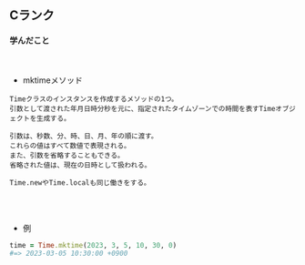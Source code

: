## Cランク

#### 学んだこと  
<br>

- mktimeメソッド  
```
Timeクラスのインスタンスを作成するメソッドの1つ。
引数として渡された年月日時分秒を元に、指定されたタイムゾーンでの時間を表すTimeオブジェクトを生成する。

引数は、秒数、分、時、日、月、年の順に渡す。
これらの値はすべて数値で表現される。
また、引数を省略することもできる。
省略された値は、現在の日時として扱われる。

Time.newやTime.localも同じ働きをする。
```
<br>
<br>

- 例  
```rb
time = Time.mktime(2023, 3, 5, 10, 30, 0)
#=> 2023-03-05 10:30:00 +0900
```
<br>
<br>